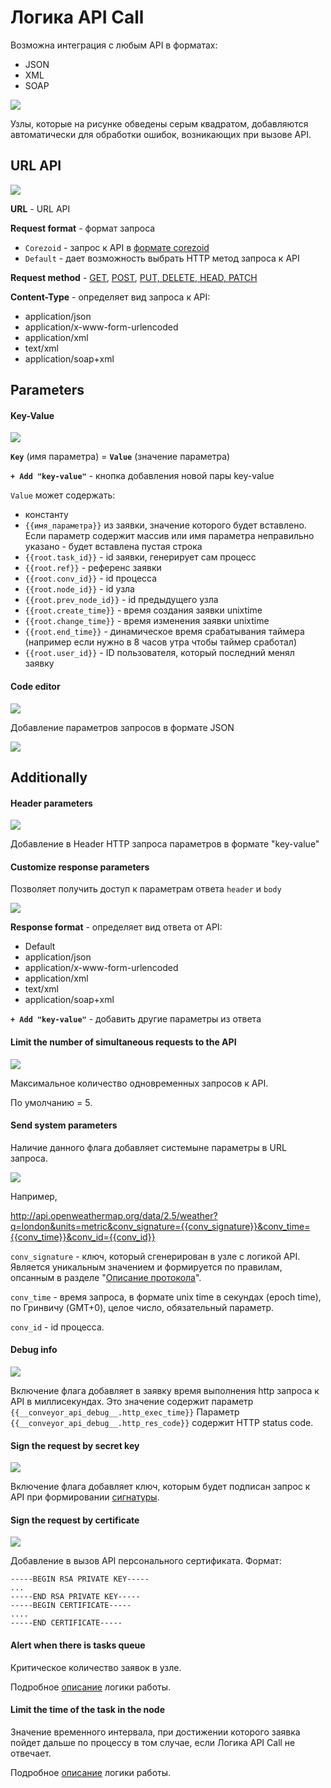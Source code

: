 # Логика API Call

Возможна интеграция с любым API в форматах:
*   JSON
*   XML
*   SOAP

![](../../img/create/api_call.png)

Узлы, которые на рисунке обведены серым квадратом, добавляются автоматически для обработки ошибок, возникающих при вызове API.

## URL API

![](../../img/create/api_call_URL_API.png)


**URL** - URL API

**Request format** - формат запроса
* `Corezoid` - запрос к API в [формате corezoid](corezoid.md)
* `Default` - дает возможность выбрать HTTP метод запроса к API

**Request method** - [GET](get.md), [POST](post.md), [PUT, DELETE, HEAD, PATCH](put__delete__head.md)

**Content-Type** - определяет вид запроса к API:
*   application/json
*   application/x-www-form-urlencoded
*   application/xml
*   text/xml
*   application/soap+xml


## Parameters

#### Key-Value

![](../../img/create/api_call_parameters.png)


**`Key`** (имя параметра) = **`Value`** (значение параметра)

**`+ Add "key-value"`** - кнопка добавления новой пары key-value

`Value` может содержать:
- константу
- `{{имя_параметра}}` из заявки, значение которого будет вставлено. Если параметр содержит массив или имя параметра неправильно указано - будет вставлена пустая строка
-   `{{root.task_id}}` - id заявки, генерирует сам процесс
-   `{{root.ref}}` - референс заявки
-   `{{root.conv_id}}` - id процесса
-   `{{root.node_id}}` - id узла
-   `{{root.prev_node_id}}` - id предыдущего узла
-   `{{root.create_time}}` - время создания заявки unixtime
-   `{{root.change_time}}` - время изменения заявки unixtime
-   `{{root.end_time}}` - динамическое время срабатывания таймера (например если нужно в 8 часов утра чтобы таймер сработал)
-   `{{root.user_id}}` - ID пользователя, который последний менял заявку


#### Code editor

![](../../img/create/api_call_parameters_code_editor.png)

Добавление параметров запросов в формате JSON

![](../../img/create/editor_code.png)


## Additionally

#### Header parameters

![](../../img/create/api_call_header.png)

Добавление в Header HTTP запроса параметров в формате "key-value"

#### Customize response parameters

Позволяет получить доступ к параметрам ответа `header` и `body`

![](../../img/create/api_call_customize.png)

**Response format** - определяет вид ответа от API:
*   Default
*   application/json
*   application/x-www-form-urlencoded
*   application/xml
*   text/xml
*   application/soap+xml

**`+ Add "key-value"`** - добавить другие параметры из ответа

#### Limit the number of simultaneous requests to the API

![](../../img/create/api_call_threads.png)

Максимальное количество одновременных запросов к API.

По умолчанию = 5.


#### Send system parameters

Наличие данного флага добавляет системыне параметры в URL запроса.

![](../../img/create/api_call_send_sys.png)

Например,

http://api.openweathermap.org/data/2.5/weather?q=london&units=metric&conv_signature={{conv_signature}}&conv_time={{conv_time}}&conv_id={{conv_id}}

`conv_signature` - ключ, который сгенерирован в узле с логикой API. Является уникальным значением и формируется по правилам, опсанным в разделе "[Описание протокола](../../../api/v1/spec.md)".

`conv_time` - время запроса, в формате unix time в секундах (epoch time), по Гринвичу (GMT+0), целое число, обязательный параметр.

`conv_id` - id процесса.


#### Debug info

![](../../img/create/api_call_debug.png)

Включение флага добавляет в заявку время выполнения http запроса к API в миллисекундах.
Это значение содержит параметр `{{__conveyor_api_debug__.http_exec_time}}`
Параметр `{{__conveyor_api_debug__.http_res_code}}` содержит HTTP status code.

#### Sign the request by secret key

![](../../img/create/api_call_sign_request.png)

Включение флага добавляет ключ, которым будет подписан запрос к API при формировании [сигнатуры](../../../api/v1/spec.md).


#### Sign the request by certificate

![](../../img/create/api_call_srtificate.png)

Добавление в вызов API персонального сертификата. Формат:
```
-----BEGIN RSA PRIVATE KEY-----
...
-----END RSA PRIVATE KEY-----
-----BEGIN CERTIFICATE-----
....
-----END CERTIFICATE-----
```


#### Alert when there is tasks queue

Критическое количество заявок в узле.

Подробное [описание](../timer.md#tasks-limit) логики работы.

#### Limit the time of the task in the node

Значение временного интервала, при достижении которого заявка пойдет дальше по процессу в том случае, если Логика API Call не отвечает.

Подробное [описание](../timer.md#timer) логики работы.
